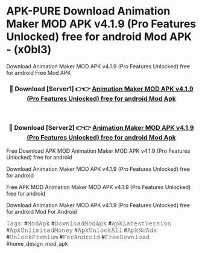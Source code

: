 # APK-PURE Download Animation Maker MOD APK v4.1.9 (Pro Features Unlocked) free for android Mod APK - (x0bl3)
Download Animation Maker MOD APK v4.1.9 (Pro Features Unlocked) free for android Free Mod APK

<div align="center">
<h3>🔴 Download [Server1] 👉👉 <a href="https://apk-comot.site?title=Animation_Maker_MOD_APK_v4.1.9_(Pro_Features_Unlocked)_free_for_android">Animation Maker MOD APK v4.1.9 (Pro Features Unlocked) free for android Mod Apk</a></h3><br>

<h3>🔴 Download [Server2] 👉👉 <a href="https://apk-comot.site?title=Animation_Maker_MOD_APK_v4.1.9_(Pro_Features_Unlocked)_free_for_android">Animation Maker MOD APK v4.1.9 (Pro Features Unlocked) free for android Mod Apk</a></h3>
</div>


Free Download APK MOD Animation Maker MOD APK v4.1.9 (Pro Features Unlocked) free for android

Download Animation Maker MOD APK v4.1.9 (Pro Features Unlocked) free for android 

Free APK MOD Animation Maker MOD APK v4.1.9 (Pro Features Unlocked) free for android 

Download Animation Maker MOD APK v4.1.9 (Pro Features Unlocked) free for android Mod For Android

𝚃𝚊𝚐𝚜: #𝙼𝚘𝚍𝙰𝚙𝚔 #𝙳𝚘𝚠𝚗𝚕𝚘𝚊𝚍𝙼𝚘𝚍𝙰𝚙𝚔 #𝙰𝚙𝚔𝙻𝚊𝚝𝚎𝚜𝚝𝚅𝚎𝚛𝚜𝚒𝚘𝚗 #𝙰𝚙𝚔𝚄𝚗𝚕𝚒𝚖𝚒𝚝𝚎𝚍𝙼𝚘𝚗𝚎𝚢 #𝙰𝚙𝚔𝚄𝚗𝚕𝚘𝚌𝚔𝙰𝚕𝚕 #𝙰𝚙𝚔𝙽𝚘𝙰𝚍𝚜 #𝚄𝚗𝚕𝚘𝚌𝚔𝙿𝚛𝚎𝚖𝚒𝚞𝚖 #𝙵𝚘𝚛𝙰𝚗𝚍𝚛𝚘𝚒𝚍 #𝙵𝚛𝚎𝚎𝙳𝚘𝚠𝚗𝚕𝚘𝚊𝚍 #home_design_mod_apk